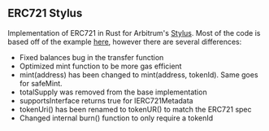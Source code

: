 ## ERC721 Stylus

Implementation of ERC721 in Rust for Arbitrum's [Stylus](https://docs.arbitrum.io/stylus/stylus-gentle-introduction).
Most of the code is based off of the example [here](https://github.com/OffchainLabs/stylus-workshop-nft/blob/main/src/erc712.rs), however there are several differences:
- Fixed balances bug in the transfer function
- Optimized mint function to be more gas efficient
- mint(address) has been changed to mint(address, tokenId). Same goes for safeMint.
- totalSupply was removed from the base implementation
- supportsInterface returns true for IERC721Metadata
- tokenUri() has been renamed to tokenUR() to match the ERC721 spec
- Changed internal burn() function to only require a tokenId
